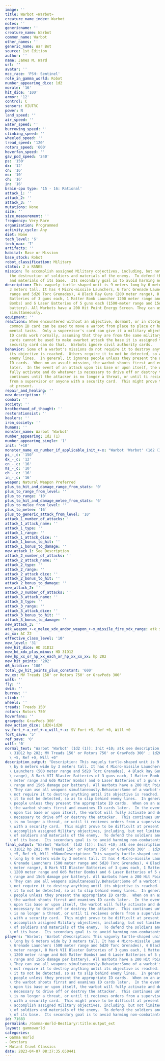 ```yaml
---
image: ''
title: Warbot «Warbot»
creature_name_index: Warbot
notes: ''
genericname: ''
creature_name: Warbot
common_name: Warbot
other_names: ''
generic_name: War Bot
source: 1st Edition
author: ''
name: James M. Ward
url: ''
avatar: ''
mcc_race: 'PSH: Sentinel'
role_in_gamma_world: Robot
number_appearing_dice: 1d2
morale: '16'
hit_dice: '100'
armor: '12'
control: C
sensors: HIUTRC
power: N
land_speed: ''
air_speed: ''
water_speed: ''
burrowing_speed: ''
climbing_speed: ''
wheeled_speed: ''
tread_speed: '120'
rotors_speed: '600'
hoverfan_speed: ''
gav_pod_speed: '240'
ps: '150'
dx: '12'
cn: '16'
ms: '10'
ch: '16'
in: '16'
brain-cpu type: '15 - 16: Rational'
attack_1: ''
attack_2: ''
attack_3: ''
mutations: None
size: ''
size_measurement: ''
frequency: Very Rare
organization: Programmed
activity_cycle: Any
diet: None
tech_level: '6'
tech_max: '7'
artifacts: ''
habitat: Base or Mission
base_stock: Robot
robot_classification: Military
status: 2 x RANKS
mission: To accomplish assigned Military objectives, including, but not limited to
  the destruction of soldiers and materials of the enemy.  To defend the soldiers
  and materials of its base.  Its secondary goal is to avoid harming non-combatants.
description: This vaguely turtle-shaped unit is 9 meters long by 6 meters wide by
  3 meters tall. It has 4 Micro-missile Launchers, 6 Torc Grenade Launchers (500 meter
  range and 5d20 Torc Grenades), 4 Black Ray Guns (200 meter range), 8 Mark VII Blaster
  Batteries of 3 guns each, 1 Matter Bomb Launcher 1200 meter range and 6d6 Matter
  Bombs) and 6 Laser Batteries of 5 guns each (1500-meter range and 15d6 damage per
  battery). All Warbots have a 200 Hit Point Energy Screen. They can use all weapons
  simultaneously.
equipment: ''
reactions: When encountered without an objective, dormant, or in storage, a military
  common ID card can be used to move a warbot from place to place or have it perform
  mental tasks.  Only a supervisor's card can give it a military objective.  maintenance
  ID cards work normally, assuming that they are from the same military base.  Programmer's
  cards cannot be used to make awarbot attack the base it is assigned to.  Only a
  security card can do that.  Warbots ignore civil authority cards.
behavior: Some of a warbot's missions do not require it to destroy anything until
  its objective is reached.  Others require it to not be detected, so as to slip behind
  enemy lines.  In general, it ignores people unless they present the appropriate
  ID cards.  When on an assult mission, the warbot shoots firrst and examines ID cards
  later.  In the event of an attack upon tis base or upon itself, the warbot will
  fully activate and do whatever is necessary to drive off or destroy the attacker.  This
  continues until the attacker is no longer a threat, or until ti recieves orders
  from a supervisor or anyone with a security card.  This might prove to be difficult
  at present.
repair_and_healing: ''
new_description: ''
combat: ''
society: ''
brotherhood_of_thought: ''
restorationsist: ''
healers: ''
iron_society: ''
humans: ''
monster_name: Warbot 'Warbot'
number_appearing: 1d2 (1)
number_appearing_single: '1'
init: '+10'
monster_name_xx_number_if_applicable_init_+-x: "Warbot 'Warbot' (1d2 (1)): Init +10"
ps_-_c: '150'
dx_-_c: '12'
cn_-_c: '16'
ms_-_c: '10'
ch_-_c: '16'
in_-_c: '16'
weapon: Natural Weapon Preferred
plus_to_hit_and_damage_range_from_stats: '0'
plus_to_range_from_level: ''
plus_to_range: '10'
plus_to_hit_and_damage_melee_from_stats: '6'
plus_to_melee_from_level: ''
plus_to_melee: '16'
plus_to_generic_attack_from_level: '10'
attack_1_number_of_attacks: ''
attack_1_attack_name: ''
attack_1_type: ''
attack_1_range: ''
attack_1_attack_dice: ''
attack_1_bonus_to_hit: ''
attack_1_bonus_to_damage: ''
new_attack_1: See Description
attack_2_number_of_attacks: ''
attack_2_attack_name: ''
attack_2_type: ''
attack_2_range: ''
attack_2_attack_dice: ''
attack_2_bonus_to_hit: ''
attack_2_bonus_to_damage: ''
new_attack_2: ''
attack_3_number_of_attacks: ''
attack_3_attack_name: ''
attack_3_type: ''
attack_3_range: ''
attack_3_attack_dice: ''
attack_3_bonus_to_hit: ''
attack_3_bonus_to_damage: ''
new_attack_3: ''
atk_weapon_+-x_melee_xdx_andor_weapon_+-x_missile_fire_xdx_range: atk see description
ac_xx: AC 22
effective_class_level: '10'
new_level: '31'
new_hit_dice: HD 31D12
new_hd_xdx_plus_minus: HD 31D12
new_hp_xx_or_hp_xx_each_or_hp_xx_xx_xx: hp 202
new_hit_points: '202'
d6_hitdice: '100'
total_gw_hit_points_plus_constant: '600'
mv_xx: MV Treads 150' or Rotors 750' or GravPods 300'
walk: ''
fly: ''
swim: ''
burrow: ''
climb: ''
wheels: ''
treads: Treads 150'
rotors: Rotors 750'
hoverfans: ''
gravpods: GravPods 300'
new_action_dice: 1d20+1d20
sv_fort_+-x_ref_+-x_will_+-x: SV Fort +5, Ref +0, Will +0
fort_save: '5'
ref_save: '0'
will: '0'
normal_text: "Warbot 'Warbot' (1d2 (1)): Init +10; atk see description; AC 22; HD\
  \ 31D12 hp 202; MV Treads 150' or Rotors 750' or GravPods 300' ; 1d20+1d20; SV Fort\
  \ +5, Ref +0, Will +0"
description_output: "Description: This vaguely turtle-shaped unit is 9 meters long\
  \ by 6 meters wide by 3 meters tall. It has 4 Micro-missile Launchers, 6 Torc Grenade\
  \ Launchers (500 meter range and 5d20 Torc Grenades), 4 Black Ray Guns (200 meter\
  \ range), 8 Mark VII Blaster Batteries of 3 guns each, 1 Matter Bomb Launcher 1200\
  \ meter range and 6d6 Matter Bombs) and 6 Laser Batteries of 5 guns each (1500-meter\
  \ range and 15d6 damage per battery). All Warbots have a 200 Hit Point Energy Screen.\
  \ They can use all weapons simultaneously.Behavior:Some of a warbot's missions do\
  \ not require it to destroy anything until its objective is reached.  Others require\
  \ it to not be detected, so as to slip behind enemy lines.  In general, it ignores\
  \ people unless they present the appropriate ID cards.  When on an assult mission,\
  \ the warbot shoots firrst and examines ID cards later.  In the event of an attack\
  \ upon tis base or upon itself, the warbot will fully activate and do whatever is\
  \ necessary to drive off or destroy the attacker.  This continues until the attacker\
  \ is no longer a threat, or until ti recieves orders from a supervisor or anyone\
  \ with a security card.  This might prove to be difficult at present.Mission: To\
  \ accomplish assigned Military objectives, including, but not limited to the destruction\
  \ of soldiers and materials of the enemy.  To defend the soldiers and materials\
  \ of its base.  Its secondary goal is to avoid harming non-combatants."
final_output: "Warbot 'Warbot' (1d2 (1)): Init +10; atk see description; AC 22; HD\
  \ 31D12 hp 202; MV Treads 150' or Rotors 750' or GravPods 300' ; 1d20+1d20; SV Fort\
  \ +5, Ref +0, Will +0NoneDescription: This vaguely turtle-shaped unit is 9 meters\
  \ long by 6 meters wide by 3 meters tall. It has 4 Micro-missile Launchers, 6 Torc\
  \ Grenade Launchers (500 meter range and 5d20 Torc Grenades), 4 Black Ray Guns (200\
  \ meter range), 8 Mark VII Blaster Batteries of 3 guns each, 1 Matter Bomb Launcher\
  \ 1200 meter range and 6d6 Matter Bombs) and 6 Laser Batteries of 5 guns each (1500-meter\
  \ range and 15d6 damage per battery). All Warbots have a 200 Hit Point Energy Screen.\
  \ They can use all weapons simultaneously.Behavior:Some of a warbot's missions do\
  \ not require it to destroy anything until its objective is reached.  Others require\
  \ it to not be detected, so as to slip behind enemy lines.  In general, it ignores\
  \ people unless they present the appropriate ID cards.  When on an assult mission,\
  \ the warbot shoots firrst and examines ID cards later.  In the event of an attack\
  \ upon tis base or upon itself, the warbot will fully activate and do whatever is\
  \ necessary to drive off or destroy the attacker.  This continues until the attacker\
  \ is no longer a threat, or until ti recieves orders from a supervisor or anyone\
  \ with a security card.  This might prove to be difficult at present.Mission: To\
  \ accomplish assigned Military objectives, including, but not limited to the destruction\
  \ of soldiers and materials of the enemy.  To defend the soldiers and materials\
  \ of its base.  Its secondary goal is to avoid harming non-combatants."
players: "Warbot; 'Warbot';Description: This vaguely turtle-shaped unit is 9 meters\
  \ long by 6 meters wide by 3 meters tall. It has 4 Micro-missile Launchers, 6 Torc\
  \ Grenade Launchers (500 meter range and 5d20 Torc Grenades), 4 Black Ray Guns (200\
  \ meter range), 8 Mark VII Blaster Batteries of 3 guns each, 1 Matter Bomb Launcher\
  \ 1200 meter range and 6d6 Matter Bombs) and 6 Laser Batteries of 5 guns each (1500-meter\
  \ range and 15d6 damage per battery). All Warbots have a 200 Hit Point Energy Screen.\
  \ They can use all weapons simultaneously.Behavior:Some of a warbot's missions do\
  \ not require it to destroy anything until its objective is reached.  Others require\
  \ it to not be detected, so as to slip behind enemy lines.  In general, it ignores\
  \ people unless they present the appropriate ID cards.  When on an assult mission,\
  \ the warbot shoots firrst and examines ID cards later.  In the event of an attack\
  \ upon tis base or upon itself, the warbot will fully activate and do whatever is\
  \ necessary to drive off or destroy the attacker.  This continues until the attacker\
  \ is no longer a threat, or until ti recieves orders from a supervisor or anyone\
  \ with a security card.  This might prove to be difficult at present.Mission: To\
  \ accomplish assigned Military objectives, including, but not limited to the destruction\
  \ of soldiers and materials of the enemy.  To defend the soldiers and materials\
  \ of its base.  Its secondary goal is to avoid harming non-combatants.|"
id: 71683
permalink: /Gamma-World-Bestiary/:title:output_ext
layout: gammaworld
categories:
- Gamma World
- Bestiary
- Mutant Crawl Classics
date: 2023-04-07 08:37:35.650441
---
```

